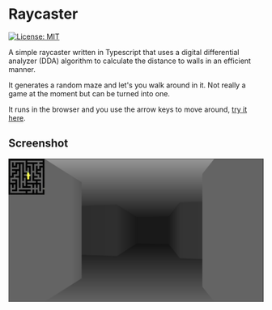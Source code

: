 # Raycaster

[![License: MIT](https://img.shields.io/badge/License-MIT-yellow.svg)](https://opensource.org/licenses/MIT)

A simple raycaster written in Typescript that uses a digital differential analyzer (DDA) algorithm to calculate the distance to walls in an efficient manner.

It generates a random maze and let's you walk around in it. Not really a game at the moment but can be turned into one.

It runs in the browser and you use the arrow keys to move around, [try it here](https://raycaster-ts.netlify.app/).

## Screenshot

![Screenshot](/assets/images/screenshot.png)
